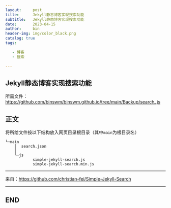 ```yaml
---
layout:     post
title:      Jekyll静态博客实现搜索功能
subtitle:   Jekyll静态博客实现搜索功能
date:       2023-04-15
author:     bin
header-img: img/color_black.png
catalog: true
tags:

   - 博客
   - 搜索

---
```



## Jekyll静态博客实现搜索功能



所需文件：https://github.com/binswm/binswm.github.io/tree/main/Backup/search_js

## 正文

将所给文件按以下结构放入网页目录根目录（其中`main`为根目录名）

```
└─main
    │  search.json
    │
    └─js
            simple-jekyll-search.js
            simple-jekyll-search.min.js

```







---



来自：https://github.com/christian-fei/Simple-Jekyll-Search



---

## END
